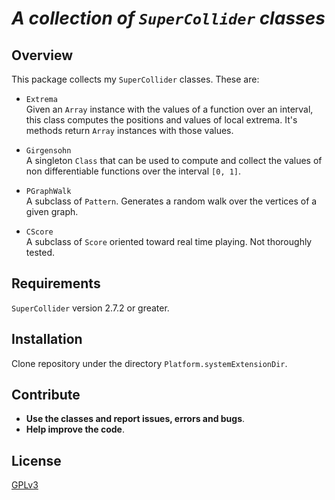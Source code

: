 # *A collection of `SuperCollider` classes*
## Overview
This package collects my `SuperCollider` classes. These are:

* `Extrema`  
    Given an `Array` instance with the values of a function over an interval, this class computes the positions and values of local extrema. It's methods return `Array` instances with those values.

* `Girgensohn`  
    A singleton `Class` that can be used to compute and collect the values of non differentiable functions over the interval `[0, 1]`.

* `PGraphWalk`  
   A subclass of `Pattern`. Generates a random walk over the vertices of a given graph.

* `CScore`  
  A subclass of `Score` oriented toward real time playing. Not thoroughly tested.

## Requirements
`SuperCollider` version 2.7.2 or greater.

## Installation
Clone repository under the directory `Platform.systemExtensionDir`.

## Contribute
- **Use the classes and report issues, errors and bugs**.
- **Help improve the code**.

## License
[GPLv3](LICENSE)
